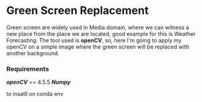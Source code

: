
# Green Screen Replacement


Green screen are widely used in Media domain, where we can witness a new place from the place we are located, good example for this is Weather Forecasting.
The tool used is **openCV**, so, here I'm going to apply my openCV on a simple image where the green screen will be replaced with another background.

### Requirements
***openCV*** == 4.5.5
***Numpy*** 

to insatll on conda env
